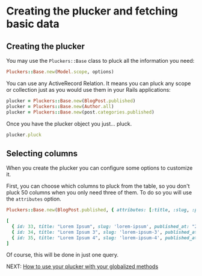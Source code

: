 # Creating the plucker and fetching basic data

## Creating the plucker

You may use the `Pluckers::Base` class to pluck all the information you need:

```ruby
Pluckers::Base.new(Model.scope, options)
```

You can use any ActiveRecord Relation. It means you can pluck any scope or collection just as you would use them in your Rails applications:

```ruby
plucker = Pluckers::Base.new(BlogPost.published)
plucker = Pluckers::Base.new(Author.all)
plucker = Pluckers::Base.new(post.categories.published)
```

Once you have the plucker object you just... pluck.

```ruby
plucker.pluck
```

## Selecting columns

When you create the plucker you can configure some options to customize it.

First, you can choose which columns to pluck from the table, so you don't pluck 50 columns when you only need three of them. To do so you will use the `attributes` option.

```ruby
Pluckers::Base.new(BlogPost.published, { attributes: [:title, :slug, :published_at] }).pluck
```
```ruby
[
  { id: 33, title: "Lorem Ipsum", slug: 'lorem-ipsum', published_at: "2016-04-07"},
  { id: 34, title: "Lorem Ipsum 3", slug: 'lorem-ipsum-3', published_at: "2016-04-09"},
  { id: 35, title: "Lorem Ipsum 4", slug: 'lorem-ipsum-4', published_at: "2016-04-12"}
]
```

Of course, this will be done in just one query.

NEXT: [How to use your plucker with your globalized methods](./globalize.md)
